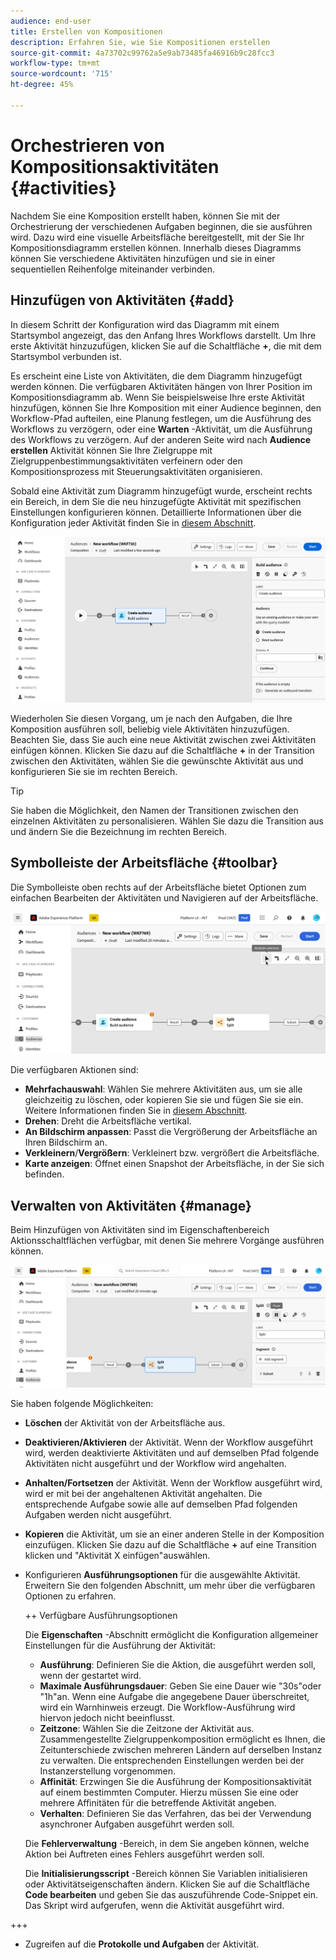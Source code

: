 ```yaml
---
audience: end-user
title: Erstellen von Kompositionen
description: Erfahren Sie, wie Sie Kompositionen erstellen
source-git-commit: 4a73702c99762a5e9ab73485fa46916b9c28fcc3
workflow-type: tm+mt
source-wordcount: '715'
ht-degree: 45%

---
```



# Orchestrieren von Kompositionsaktivitäten {#activities}

Nachdem Sie eine Komposition erstellt haben, können Sie mit der Orchestrierung der verschiedenen Aufgaben beginnen, die sie ausführen wird. Dazu wird eine visuelle Arbeitsfläche bereitgestellt, mit der Sie Ihr Kompositionsdiagramm erstellen können. Innerhalb dieses Diagramms können Sie verschiedene Aktivitäten hinzufügen und sie in einer sequentiellen Reihenfolge miteinander verbinden.

## Hinzufügen von Aktivitäten {#add}

In diesem Schritt der Konfiguration wird das Diagramm mit einem Startsymbol angezeigt, das den Anfang Ihres Workflows darstellt. Um Ihre erste Aktivität hinzuzufügen, klicken Sie auf die Schaltfläche **+**, die mit dem Startsymbol verbunden ist.

Es erscheint eine Liste von Aktivitäten, die dem Diagramm hinzugefügt werden können. Die verfügbaren Aktivitäten hängen von Ihrer Position im Kompositionsdiagramm ab. Wenn Sie beispielsweise Ihre erste Aktivität hinzufügen, können Sie Ihre Komposition mit einer Audience beginnen, den Workflow-Pfad aufteilen, eine Planung festlegen, um die Ausführung des Workflows zu verzögern, oder eine **Warten** -Aktivität, um die Ausführung des Workflows zu verzögern. Auf der anderen Seite wird nach **Audience erstellen** Aktivität können Sie Ihre Zielgruppe mit Zielgruppenbestimmungsaktivitäten verfeinern oder den Kompositionsprozess mit Steuerungsaktivitäten organisieren.

Sobald eine Aktivität zum Diagramm hinzugefügt wurde, erscheint rechts ein Bereich, in dem Sie die neu hinzugefügte Aktivität mit spezifischen Einstellungen konfigurieren können. Detaillierte Informationen über die Konfiguration jeder Aktivität finden Sie in [diesem Abschnitt](activities/about-activities.md).

![](assets/composition-create-add.png)

Wiederholen Sie diesen Vorgang, um je nach den Aufgaben, die Ihre Komposition ausführen soll, beliebig viele Aktivitäten hinzuzufügen. Beachten Sie, dass Sie auch eine neue Aktivität zwischen zwei Aktivitäten einfügen können. Klicken Sie dazu auf die Schaltfläche **+** in der Transition zwischen den Aktivitäten, wählen Sie die gewünschte Aktivität aus und konfigurieren Sie sie im rechten Bereich.

>[!TIP]
>
>Sie haben die Möglichkeit, den Namen der Transitionen zwischen den einzelnen Aktivitäten zu personalisieren. Wählen Sie dazu die Transition aus und ändern Sie die Bezeichnung im rechten Bereich.

## Symbolleiste der Arbeitsfläche {#toolbar}

Die Symbolleiste oben rechts auf der Arbeitsfläche bietet Optionen zum einfachen Bearbeiten der Aktivitäten und Navigieren auf der Arbeitsfläche.

![](assets/canvas-toolbar.png)

Die verfügbaren Aktionen sind:

* **Mehrfachauswahl**: Wählen Sie mehrere Aktivitäten aus, um sie alle gleichzeitig zu löschen, oder kopieren Sie sie und fügen Sie sie ein. Weitere Informationen finden Sie in [diesem Abschnitt](#copy).
* **Drehen**: Dreht die Arbeitsfläche vertikal.
* **An Bildschirm anpassen**: Passt die Vergrößerung der Arbeitsfläche an Ihren Bildschirm an.
* **Verkleinern**/**Vergrößern**: Verkleinert bzw. vergrößert die Arbeitsfläche.
* **Karte anzeigen**: Öffnet einen Snapshot der Arbeitsfläche, in der Sie sich befinden.

## Verwalten von Aktivitäten {#manage}

Beim Hinzufügen von Aktivitäten sind im Eigenschaftenbereich Aktionsschaltflächen verfügbar, mit denen Sie mehrere Vorgänge ausführen können.

![](assets/activity-actions.png)

Sie haben folgende Möglichkeiten:

* **Löschen** der Aktivität von der Arbeitsfläche aus.
* **Deaktivieren/Aktivieren** der Aktivität. Wenn der Workflow ausgeführt wird, werden deaktivierte Aktivitäten und auf demselben Pfad folgende Aktivitäten nicht ausgeführt und der Workflow wird angehalten.
* **Anhalten/Fortsetzen** der Aktivität. Wenn der Workflow ausgeführt wird, wird er mit bei der angehaltenen Aktivität angehalten. Die entsprechende Aufgabe sowie alle auf demselben Pfad folgenden Aufgaben werden nicht ausgeführt.
* **Kopieren** die Aktivität, um sie an einer anderen Stelle in der Komposition einzufügen. Klicken Sie dazu auf die Schaltfläche **+** auf eine Transition klicken und &quot;Aktivität X einfügen&quot;auswählen. <!-- cannot copy multiple activities ? cannot paste in another composition?-->
* Konfigurieren **Ausführungsoptionen** für die ausgewählte Aktivität. Erweitern Sie den folgenden Abschnitt, um mehr über die verfügbaren Optionen zu erfahren.

  ++ Verfügbare Ausführungsoptionen

  Die **Eigenschaften** -Abschnitt ermöglicht die Konfiguration allgemeiner Einstellungen für die Ausführung der Aktivität:

   * **Ausführung**: Definieren Sie die Aktion, die ausgeführt werden soll, wenn der gestartet wird.
   * **Maximale Ausführungsdauer**: Geben Sie eine Dauer wie &quot;30s&quot;oder &quot;1h&quot;an. Wenn eine Aufgabe die angegebene Dauer überschreitet, wird ein Warnhinweis erzeugt. Die Workflow-Ausführung wird hiervon jedoch nicht beeinflusst.
   * **Zeitzone**: Wählen Sie die Zeitzone der Aktivität aus. Zusammengestellte Zielgruppenkomposition ermöglicht es Ihnen, die Zeitunterschiede zwischen mehreren Ländern auf derselben Instanz zu verwalten. Die entsprechenden Einstellungen werden bei der Instanzerstellung vorgenommen.
   * **Affinität**: Erzwingen Sie die Ausführung der Kompositionsaktivität auf einem bestimmten Computer. Hierzu müssen Sie eine oder mehrere Affinitäten für die betreffende Aktivität angeben.
   * **Verhalten**: Definieren Sie das Verfahren, das bei der Verwendung asynchroner Aufgaben ausgeführt werden soll.

  Die **Fehlerverwaltung** -Bereich, in dem Sie angeben können, welche Aktion bei Auftreten eines Fehlers ausgeführt werden soll.

  Die **Initialisierungsscript** -Bereich können Sie Variablen initialisieren oder Aktivitätseigenschaften ändern. Klicken Sie auf die Schaltfläche **Code bearbeiten** und geben Sie das auszuführende Code-Snippet ein. Das Skript wird aufgerufen, wenn die Aktivität ausgeführt wird.

+++

* Zugreifen auf die **Protokolle und Aufgaben** der Aktivität.
